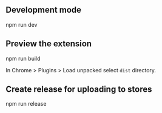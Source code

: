 ## Development mode

  npm run dev

## Preview the extension

  npm run build

In Chrome > Plugins > Load unpacked select `dist` directory.

## Create release for uploading to stores

  npm run release